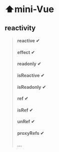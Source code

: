 # ⬆mini-Vue

## reactivity

> #### reactive ✔
>
> #### effect ✔
>
> #### readonly ✔
>
> #### isReactive ✔
>
> #### isReadonly ✔
>
> #### ref ✔
>
> #### isRef ✔
>
> #### unRef ✔
>
> #### proxyRefs ✔
>
> #### ...
